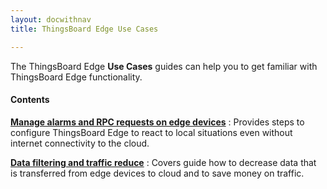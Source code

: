 ```yaml
---
layout: docwithnav
title: ThingsBoard Edge Use Cases

---
```


The ThingsBoard Edge **Use Cases** guides can help you to get familiar with ThingsBoard Edge functionality.

#### Contents

[**Manage alarms and RPC requests on edge devices**](/docs/thingsboard-edge/use-cases/manage-alarms-rpc-requests/)
: Provides steps to configure ThingsBoard Edge to react to local situations even without internet connectivity to the cloud. 

[**Data filtering and traffic reduce**](/docs/thingsboard-edge/use-cases/data-filtering-traffic-reduce/)
: Covers guide how to decrease data that is transferred from edge devices to cloud and to save money on traffic.
